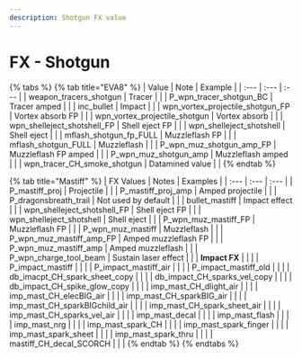 ```yaml
---
description: Shotgun FX value
---
```


# FX - Shotgun

{% tabs %}
{% tab title="EVA8" %}
| Value | Note | Example |
| :--- | :--- | :--- |
| weapon\_tracers\_shotgun | Tracer |  |
| P\_wpn\_tracer\_shotgun\_BC | Tracer amped |  |
| inc\_bullet | Impact |  |
| wpn\_vortex\_projectile\_shotgun\_FP | Vortex absorb FP |  |
| wpn\_vortex\_projectile\_shotgun | Vortex absorb |  |
| wpn\_shelleject\_shotshell\_FP | Shell eject FP |  |
| wpn\_shelleject\_shotshell | Shell eject |  |
| mflash\_shotgun\_fp\_FULL | Muzzleflash FP |  |
| mflash\_shotgun\_FULL | Muzzleflash |  |
| P\_wpn\_muz\_shotgun\_amp\_FP | Muzzleflash FP amped |  |
| P\_wpn\_muz\_shotgun\_amp | Muzzleflash amped |  |
| wpn\_tracer\_CH\_smoke\_shotgun | Datamined value |  |
{% endtab %}

{% tab title="Mastiff" %}
| FX Values | Notes | Examples |
| :--- | :--- | :--- |
| P\_mastiff\_proj | Projectile |  |
| P\_mastiff\_proj\_amp | Amped projectile |  |
| P\_dragonsbreath\_trail | Not used by default |  |
| bullet\_mastiff | Impact effect |  |
| wpn\_shelleject\_shotshell\_FP | Shell eject FP |  |
| wpn\_shelleject\_shotshell | Shell eject |  |
| P\_wpn\_muz\_mastiff\_FP | Muzzleflash FP |  |
| P\_wpn\_muz\_mastiff | Muzzleflash |  |
| P\_wpn\_muz\_mastiff\_amp\_FP | Amped muzzleflash FP |  |
| P\_wpn\_muz\_mastiff\_amp | Amped muzzleflash |  |
| P\_wpn\_charge\_tool\_beam | Sustain laser effect |  |
| **Impact FX** |  |  |
| P\_impact\_mastiff |  |  |
| P\_impact\_mastiff\_air |  |  |
| P\_impact\_mastiff\_old |  |  |
| db\_imacpt\_CH\_spark\_sheet\_copy |  |  |
| db\_impact\_CH\_sparks\_vel\_copy |  |  |
| db\_impact\_CH\_spike\_glow\_copy |  |  |
| imp\_mast\_CH\_dlight\_air |  |  |
| imp\_mast\_CH\_elecBIG\_air |  |  |
| imp\_mast\_CH\_sparkBIG\_air |  |  |
| imp\_mast\_CH\_sparkBIGchild\_air |  |  |
| imp\_mast\_CH\_spark\_sheet\_air |  |  |
| imp\_mast\_CH\_sparks\_vel\_air |  |  |
| imp\_mast\_decal |  |  |
| imp\_mast\_flash |  |  |
| imp\_mast\_nrg |  |  |
| imp\_mast\_spark\_CH |  |  |
| imp\_mast\_spark\_finger |  |  |
| imp\_mast\_spark\_sheet |  |  |
| imp\_mast\_spark\_thru |  |  |
| mastiff\_CH\_decal\_SCORCH |  |  |
{% endtab %}
{% endtabs %}

